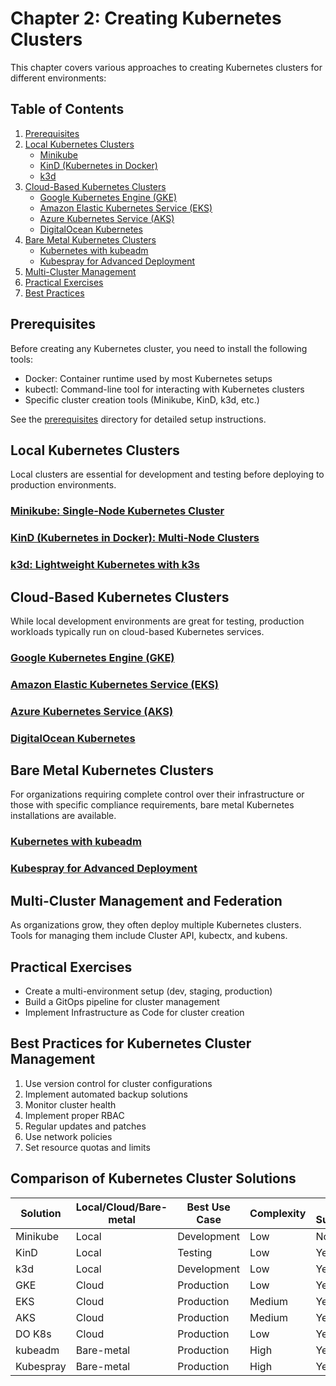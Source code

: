 # Chapter 2: Creating Kubernetes Clusters

This chapter covers various approaches to creating Kubernetes clusters for different environments:

## Table of Contents

1. [Prerequisites](#prerequisites)
2. [Local Kubernetes Clusters](#local-kubernetes-clusters)
   - [Minikube](#minikube-single-node-kubernetes-cluster)
   - [KinD (Kubernetes in Docker)](#kind-kubernetes-in-docker-multi-node-clusters)
   - [k3d](#k3d-lightweight-kubernetes-with-k3s)
3. [Cloud-Based Kubernetes Clusters](#cloud-based-kubernetes-clusters)
   - [Google Kubernetes Engine (GKE)](#google-kubernetes-engine-gke)
   - [Amazon Elastic Kubernetes Service (EKS)](#amazon-elastic-kubernetes-service-eks)
   - [Azure Kubernetes Service (AKS)](#azure-kubernetes-service-aks)
   - [DigitalOcean Kubernetes](#digitalocean-kubernetes)
4. [Bare Metal Kubernetes Clusters](#bare-metal-kubernetes-clusters)
   - [Kubernetes with kubeadm](#kubernetes-with-kubeadm)
   - [Kubespray for Advanced Deployment](#kubespray-for-advanced-deployment)
5. [Multi-Cluster Management](#multi-cluster-management-and-federation)
6. [Practical Exercises](#practical-exercises)
7. [Best Practices](#best-practices-for-kubernetes-cluster-management)

## Prerequisites

Before creating any Kubernetes cluster, you need to install the following tools:

- Docker: Container runtime used by most Kubernetes setups
- kubectl: Command-line tool for interacting with Kubernetes clusters
- Specific cluster creation tools (Minikube, KinD, k3d, etc.)

See the [prerequisites](./prerequisites/README.md) directory for detailed setup instructions.

## Local Kubernetes Clusters

Local clusters are essential for development and testing before deploying to production environments.

### [Minikube: Single-Node Kubernetes Cluster](./local-clusters/minikube/README.md)

### [KinD (Kubernetes in Docker): Multi-Node Clusters](./local-clusters/kind/README.md)

### [k3d: Lightweight Kubernetes with k3s](./local-clusters/k3d/README.md)

## Cloud-Based Kubernetes Clusters

While local development environments are great for testing, production workloads typically run on cloud-based Kubernetes services.

### [Google Kubernetes Engine (GKE)](./cloud-clusters/gke/README.md)

### [Amazon Elastic Kubernetes Service (EKS)](./cloud-clusters/eks/README.md)

### [Azure Kubernetes Service (AKS)](./cloud-clusters/aks/README.md)

### [DigitalOcean Kubernetes](./cloud-clusters/do/README.md)

## Bare Metal Kubernetes Clusters

For organizations requiring complete control over their infrastructure or those with specific compliance requirements, bare metal Kubernetes installations are available.

### [Kubernetes with kubeadm](./bare-metal/kubeadm/README.md)

### [Kubespray for Advanced Deployment](./bare-metal/kubespray/README.md)

## Multi-Cluster Management and Federation

As organizations grow, they often deploy multiple Kubernetes clusters. Tools for managing them include Cluster API, kubectx, and kubens.

## Practical Exercises

- Create a multi-environment setup (dev, staging, production)
- Build a GitOps pipeline for cluster management
- Implement Infrastructure as Code for cluster creation

## Best Practices for Kubernetes Cluster Management

1. Use version control for cluster configurations
2. Implement automated backup solutions
3. Monitor cluster health
4. Implement proper RBAC
5. Regular updates and patches
6. Use network policies
7. Set resource quotas and limits

## Comparison of Kubernetes Cluster Solutions

| Solution | Local/Cloud/Bare-metal | Best Use Case | Complexity | HA Support |
|----------|------------------------|---------------|------------|------------|
| Minikube | Local | Development | Low | No |
| KinD | Local | Testing | Low | Yes |
| k3d | Local | Development | Low | Yes |
| GKE | Cloud | Production | Low | Yes |
| EKS | Cloud | Production | Medium | Yes |
| AKS | Cloud | Production | Medium | Yes |
| DO K8s | Cloud | Production | Low | Yes |
| kubeadm | Bare-metal | Production | High | Yes |
| Kubespray | Bare-metal | Production | High | Yes |
